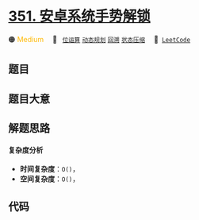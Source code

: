 # [351. 安卓系统手势解锁](https://leetcode.com/problems/android-unlock-patterns)

🟠 <font color=#ffb800>Medium</font>&emsp; 🔖&ensp; [`位运算`](/tag/bit-manipulation.md) [`动态规划`](/tag/dynamic-programming.md) [`回溯`](/tag/backtracking.md) [`状态压缩`](/tag/bitmask.md)&emsp; 🔗&ensp;[`LeetCode`](https://leetcode.com/problems/android-unlock-patterns)

## 题目




## 题目大意




## 解题思路

#### 复杂度分析

- **时间复杂度**：`O()`，
- **空间复杂度**：`O()`，

## 代码

```javascript

```
